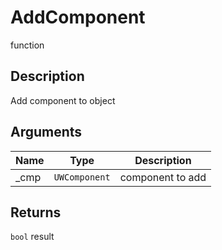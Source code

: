 # AddComponent

<span class="badge badge-secondary">function</span>

## Description
Add component to object

## Arguments
| Name | Type | Description |
| ---- | ---- | ----------- |
| _cmp | `UWComponent` | component to add |

## Returns
`bool` result